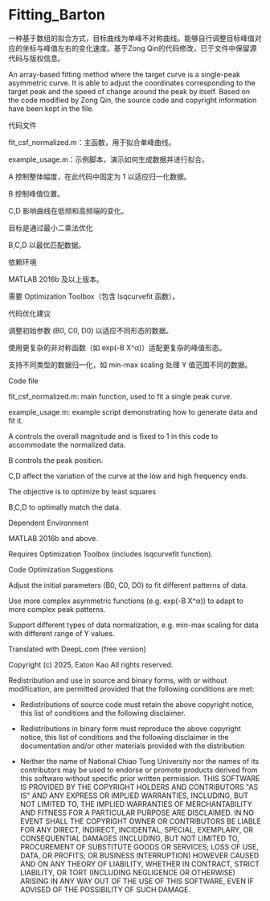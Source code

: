 # Fitting_Barton
一种基于数组的拟合方式，目标曲线为单峰不对称曲线。能够自行调整目标峰值对应的坐标与峰值左右的变化速度。基于Zong Qin的代码修改，已于文件中保留源代码与版权信息。

An array-based fitting method where the target curve is a single-peak asymmetric curve. It is able to adjust the coordinates corresponding to the target peak and the speed of change around the peak by itself. Based on the code modified by Zong Qin, the source code and copyright information have been kept in the file.

代码文件

fit_csf_normalized.m：主函数，用于拟合单峰曲线。

example_usage.m：示例脚本，演示如何生成数据并进行拟合。

A 控制整体幅度，在此代码中固定为 1 以适应归一化数据。

B 控制峰值位置。

C,D 影响曲线在低频和高频端的变化。

目标是通过最小二乘法优化 

B,C,D 以最优匹配数据。

依赖环境

MATLAB 2016b 及以上版本。

需要 Optimization Toolbox（包含 lsqcurvefit 函数）。

代码优化建议

调整初始参数 (B0, C0, D0) 以适应不同形态的数据。

使用更复杂的非对称函数（如 exp(-B X^α)）适配更复杂的峰值形态。

支持不同类型的数据归一化，如 min-max scaling 处理 Y 值范围不同的数据。

Code file

fit_csf_normalized.m: main function, used to fit a single peak curve.

example_usage.m: example script demonstrating how to generate data and fit it.

A controls the overall magnitude and is fixed to 1 in this code to accommodate the normalized data.

B controls the peak position.

C,D affect the variation of the curve at the low and high frequency ends.

The objective is to optimize by least squares 

B,C,D to optimally match the data.

Dependent Environment

MATLAB 2016b and above.

Requires Optimization Toolbox (includes lsqcurvefit function).

Code Optimization Suggestions

Adjust the initial parameters (B0, C0, D0) to fit different patterns of data.

Use more complex asymmetric functions (e.g. exp(-B X^α)) to adapt to more complex peak patterns.

Support different types of data normalization, e.g. min-max scaling for data with different range of Y values.

Translated with DeepL.com (free version)

Copyright (c) 2025, Eaton Kao
All rights reserved.

Redistribution and use in source and binary forms, with or without
modification, are permitted provided that the following conditions are met:

* Redistributions of source code must retain the above copyright notice, this
  list of conditions and the following disclaimer.

* Redistributions in binary form must reproduce the above copyright notice,
  this list of conditions and the following disclaimer in the documentation
  and/or other materials provided with the distribution
* Neither the name of National Chiao Tung University nor the names of its
  contributors may be used to endorse or promote products derived from this
  software without specific prior written permission.
THIS SOFTWARE IS PROVIDED BY THE COPYRIGHT HOLDERS AND CONTRIBUTORS "AS IS"
AND ANY EXPRESS OR IMPLIED WARRANTIES, INCLUDING, BUT NOT LIMITED TO, THE
IMPLIED WARRANTIES OF MERCHANTABILITY AND FITNESS FOR A PARTICULAR PURPOSE ARE
DISCLAIMED. IN NO EVENT SHALL THE COPYRIGHT OWNER OR CONTRIBUTORS BE LIABLE
FOR ANY DIRECT, INDIRECT, INCIDENTAL, SPECIAL, EXEMPLARY, OR CONSEQUENTIAL
DAMAGES (INCLUDING, BUT NOT LIMITED TO, PROCUREMENT OF SUBSTITUTE GOODS OR
SERVICES; LOSS OF USE, DATA, OR PROFITS; OR BUSINESS INTERRUPTION) HOWEVER
CAUSED AND ON ANY THEORY OF LIABILITY, WHETHER IN CONTRACT, STRICT LIABILITY,
OR TORT (INCLUDING NEGLIGENCE OR OTHERWISE) ARISING IN ANY WAY OUT OF THE USE
OF THIS SOFTWARE, EVEN IF ADVISED OF THE POSSIBILITY OF SUCH DAMAGE.
